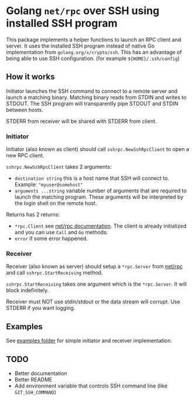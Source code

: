 # Golang `net/rpc` over SSH using installed SSH program

This package implements a helper functions to launch an RPC client and server.
It uses the installed SSH program instead of native Go implementation from
`golang.org/x/crypto/ssh`. This has an advantage of being able to use SSH
configuration. (for example `${HOME}/.ssh/config`)

## How it works

Initiator launches the SSH command to connect to a remote server and launch a matching
binary. Matching binary reads from STDIN and writes to STDOUT. The SSH program will transparently
pipe STDOUT and STDIN between hosts.

STDERR from receiver will be shared with STDERR from client.

### Initiator

Initiator (also known as client) should call `sshrpc.NewSshRpcClient` to open a new RPC client.

`sshrpc.NewSshRpcClient` takes 2 arguments:

* `destination string` this is a host name that SSH will connect to. Example: `"myuser@somehost"`
* `arguments ...string` variable number of arguments that are required to launch the matching program.
  These arguments will be interpreted by the login shell on the remote host.

Returns has 2 returns:

* `*rpc.Client` see [net/rpc documentation](https://pkg.go.dev/net/rpc#Client).
  The client is already initialized and you can use `Call` and `Go` methods.
* `error` if some error happened.

### Receiver

Receiver (also known as server) should setup a `*rpc.Server` from [net/rpc](https://pkg.go.dev/net/rpc#Server)
and call `sshrpc.StartReceiving` method.

`sshrpc.StartReceiving` takes one argument which is the `*rpc.Server`. It will block indefinitely.

Receiver must NOT use stdin/stdout or the data stream will corrupt. Use STDERR if you want logging.

## Examples

See [examples folder](example/) for simple initiator and receiver implementation.

## TODO

* Better documentation
* Better README
* Add environment variable that controls SSH command line (like `GIT_SSH_COMMAND`)


